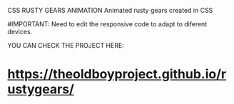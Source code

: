 CSS RUSTY GEARS ANIMATION
Animated rusty gears created in CSS

#IMPORTANT: Need to edit the responsive code to adapt to diferent devices.

YOU CAN CHECK THE PROJECT HERE:
# https://theoldboyproject.github.io/rustygears/
